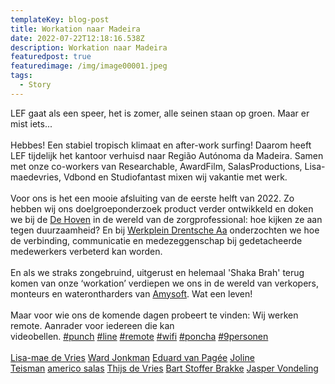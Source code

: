```yaml
---
templateKey: blog-post
title: Workation naar Madeira
date: 2022-07-22T12:18:16.538Z
description: Workation naar Madeira
featuredpost: true
featuredimage: /img/image00001.jpeg
tags:
  - Story
---
```

LEF gaat als een speer, het is zomer, alle seinen staan op groen. Maar er mist iets...\
\
Hebbes! Een stabiel tropisch klimaat en after-work surfing! Daarom heeft LEF tijdelijk het kantoor verhuisd naar Região Autónoma da Madeira. Samen met onze co-workers van Researchable, AwardFilm, SalasProductions, Lisa-maedevries, Vdbond en Studiofantast mixen wij vakantie met werk.\
\
Voor ons is het een mooie afsluiting van de eerste helft van 2022. Zo hebben wij ons doelgroeponderzoek product verder ontwikkeld en doken we bij de [De Hoven](https://www.linkedin.com/company/dehoven/) in de wereld van de zorgprofessional: hoe kijken ze aan tegen duurzaamheid? En bij [Werkplein Drentsche Aa](https://www.linkedin.com/company/werkplein-drentsche-aa/) onderzochten we hoe de verbinding, communicatie en medezeggenschap bij gedetacheerde medewerkers verbeterd kan worden.\
\
En als we straks zongebruind, uitgerust en helemaal 'Shaka Brah' terug komen van onze ‘workation’ verdiepen we ons in de wereld van verkopers, monteurs en waterontharders van [Amysoft](https://www.linkedin.com/company/amysoft-waterontharder/). Wat een leven!\
\
Maar voor wie ons de komende dagen probeert te vinden: Wij werken remote. Aanrader voor iedereen die kan videobellen. [\#punch](https://www.linkedin.com/feed/hashtag/?keywords=punch&highlightedUpdateUrns=urn%3Ali%3Aactivity%3A6955858177502371840) [\#line](https://www.linkedin.com/feed/hashtag/?keywords=line&highlightedUpdateUrns=urn%3Ali%3Aactivity%3A6955858177502371840) [\#remote](https://www.linkedin.com/feed/hashtag/?keywords=remote&highlightedUpdateUrns=urn%3Ali%3Aactivity%3A6955858177502371840) [\#wifi](https://www.linkedin.com/feed/hashtag/?keywords=wifi&highlightedUpdateUrns=urn%3Ali%3Aactivity%3A6955858177502371840) [\#poncha](https://www.linkedin.com/feed/hashtag/?keywords=poncha&highlightedUpdateUrns=urn%3Ali%3Aactivity%3A6955858177502371840) [\#9personen](https://www.linkedin.com/feed/hashtag/?keywords=8personen&highlightedUpdateUrns=urn%3Ali%3Aactivity%3A6955858177502371840)\
\
[Lisa-mae de Vries](https://www.linkedin.com/in/ACoAABlmvDUBKRUDKi1uFRNtbkZbn7lx5-bF1RU) [Ward Jonkman](https://www.linkedin.com/in/ACoAABNN8RoB_WNFiPxN-X14LISBjbA0wel96Ec) [Eduard van Pagée](https://www.linkedin.com/in/ACoAABT3qsMBXQamlrpDuehwG-oUNLu6GXYbErw) [Joline Teisman](https://www.linkedin.com/in/ACoAABbXSIwB7Ilgw5H2eMqKUzenJyk-fNURqKk) [americo salas](https://www.linkedin.com/in/ACoAABdSs6wBKXK_oXUTYE1k8rYWsZOUsZ5hujE) [Thijs de Vries](https://www.linkedin.com/in/ACoAABOkUZkBLgGP34r9znIAZ_j0yhtqesa19Kw) [Bart Stoffer Brakke](https://www.linkedin.com/in/ACoAACTNep8BgbCskirw-ocT34XUyHo23fuEK1o) [Jasper Vondeling](https://www.linkedin.com/in/ACoAAB8rbuMBHaMpdztvh1H4m6yJlLg-HqQP9mg)